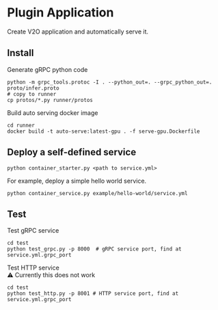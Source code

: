 # Plugin Application
Create V2O application and automatically serve it.

## Install

Generate gRPC python code
```shell script
python -m grpc_tools.protoc -I . --python_out=. --grpc_python_out=. proto/infer.proto
# copy to runner
cp protos/*.py runner/protos
```

Build auto serving docker image
```shell script
cd runner
docker build -t auto-serve:latest-gpu . -f serve-gpu.Dockerfile
```

## Deploy a self-defined service
```shell script
python container_starter.py <path to service.yml>
```

For example, deploy a simple hello world service.
```shell script
python container_service.py example/hello-world/service.yml
```

## Test

Test gRPC service
```shell script
cd test
python test_grpc.py -p 8000  # gRPC service port, find at service.yml.grpc_port
```

Test HTTP service  
:warning: Currently this does not work
```shell script
cd test
python test_http.py -p 8001 # HTTP service port, find at service.yml.grpc_port
```
